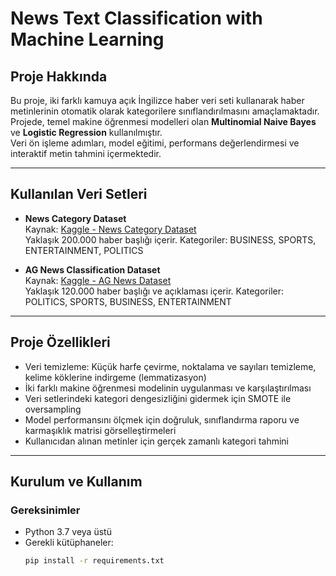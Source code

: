 # News Text Classification with Machine Learning

## Proje Hakkında
Bu proje, iki farklı kamuya açık İngilizce haber veri seti kullanarak haber metinlerinin otomatik olarak kategorilere sınıflandırılmasını amaçlamaktadır.  
Projede, temel makine öğrenmesi modelleri olan **Multinomial Naive Bayes** ve **Logistic Regression** kullanılmıştır.  
Veri ön işleme adımları, model eğitimi, performans değerlendirmesi ve interaktif metin tahmini içermektedir.

---

## Kullanılan Veri Setleri
- **News Category Dataset**  
  Kaynak: [Kaggle - News Category Dataset](https://www.kaggle.com/datasets/rmisra/news-category-dataset)  
  Yaklaşık 200.000 haber başlığı içerir. Kategoriler: BUSINESS, SPORTS, ENTERTAINMENT, POLITICS  

- **AG News Classification Dataset**  
  Kaynak: [Kaggle - AG News Dataset](https://www.kaggle.com/datasets/amananandrai/ag-news-classification-dataset)  
  Yaklaşık 120.000 haber başlığı ve açıklaması içerir. Kategoriler: POLITICS, SPORTS, BUSINESS, ENTERTAINMENT

---

## Proje Özellikleri
- Veri temizleme: Küçük harfe çevirme, noktalama ve sayıları temizleme, kelime köklerine indirgeme (lemmatizasyon)  
- İki farklı makine öğrenmesi modelinin uygulanması ve karşılaştırılması  
- Veri setlerindeki kategori dengesizliğini gidermek için SMOTE ile oversampling  
- Model performansını ölçmek için doğruluk, sınıflandırma raporu ve karmaşıklık matrisi görselleştirmeleri  
- Kullanıcıdan alınan metinler için gerçek zamanlı kategori tahmini  

---

## Kurulum ve Kullanım

### Gereksinimler
- Python 3.7 veya üstü  
- Gerekli kütüphaneler:  
  ```bash
  pip install -r requirements.txt
